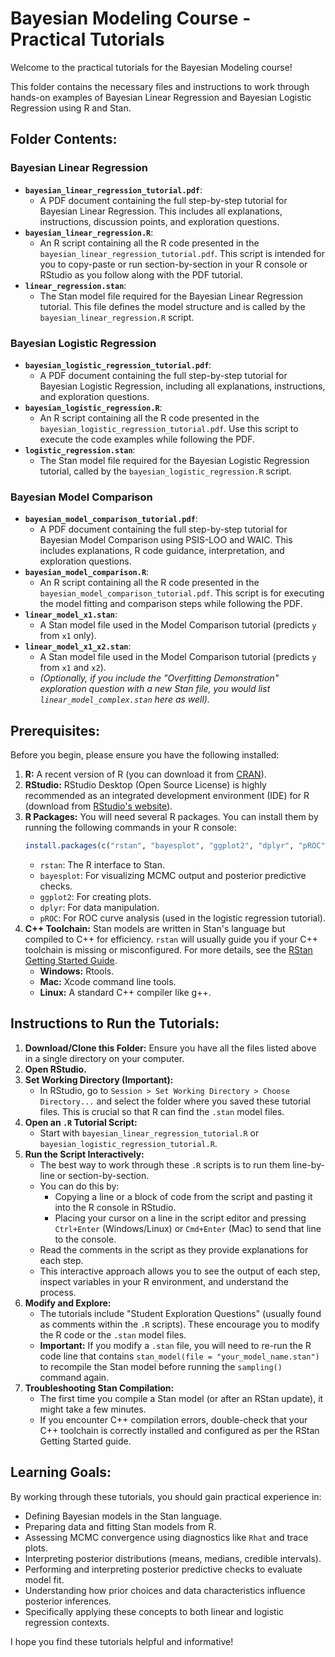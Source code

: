 # Bayesian Modeling Course - Practical Tutorials

Welcome to the practical tutorials for the Bayesian Modeling course!

This folder contains the necessary files and instructions to work through hands-on examples of Bayesian Linear Regression and Bayesian Logistic Regression using R and Stan.
## Folder Contents:

### Bayesian Linear Regression 

*   **`bayesian_linear_regression_tutorial.pdf`**:
    *   A PDF document containing the full step-by-step tutorial for Bayesian Linear Regression. This includes all explanations, instructions, discussion points, and exploration questions.
*   **`bayesian_linear_regression.R`**:
    *   An R script containing all the R code presented in the `bayesian_linear_regression_tutorial.pdf`. This script is intended for you to copy-paste or run section-by-section in your R console or RStudio as you follow along with the PDF tutorial.
*   **`linear_regression.stan`**:
    *   The Stan model file required for the Bayesian Linear Regression tutorial. This file defines the model structure and is called by the `bayesian_linear_regression.R` script.

### Bayesian Logistic Regression 

*   **`bayesian_logistic_regression_tutorial.pdf`**:
    *   A PDF document containing the full step-by-step tutorial for Bayesian Logistic Regression, including all explanations, instructions, and exploration questions.
*   **`bayesian_logistic_regression.R`**:
    *   An R script containing all the R code presented in the `bayesian_logistic_regression_tutorial.pdf`. Use this script to execute the code examples while following the PDF.
*   **`logistic_regression.stan`**:
    *   The Stan model file required for the Bayesian Logistic Regression tutorial, called by the `bayesian_logistic_regression.R` script.

### Bayesian Model Comparison

*   **`bayesian_model_comparison_tutorial.pdf`**:
    *   A PDF document containing the full step-by-step tutorial for Bayesian Model Comparison using PSIS-LOO and WAIC. This includes explanations, R code guidance, interpretation, and exploration questions.
*   **`bayesian_model_comparison.R`**:
    *   An R script containing all the R code presented in the `bayesian_model_comparison_tutorial.pdf`. This script is for executing the model fitting and comparison steps while following the PDF.
*   **`linear_model_x1.stan`**:
    *   A Stan model file used in the Model Comparison tutorial (predicts `y` from `x1` only).
*   **`linear_model_x1_x2.stan`**:
    *   A Stan model file used in the Model Comparison tutorial (predicts `y` from `x1` and `x2`).
    *   *(Optionally, if you include the "Overfitting Demonstration" exploration question with a new Stan file, you would list `linear_model_complex.stan` here as well).*
 
## Prerequisites:

Before you begin, please ensure you have the following installed:

1.  **R:** A recent version of R (you can download it from [CRAN](https://cran.r-project.org/)).
2.  **RStudio:** RStudio Desktop (Open Source License) is highly recommended as an integrated development environment (IDE) for R (download from [RStudio's website](https://posit.co/download/rstudio-desktop/)).
3.  **R Packages:** You will need several R packages. You can install them by running the following commands in your R console:
    ```R
    install.packages(c("rstan", "bayesplot", "ggplot2", "dplyr", "pROC"))
    ```
    *   `rstan`: The R interface to Stan.
    *   `bayesplot`: For visualizing MCMC output and posterior predictive checks.
    *   `ggplot2`: For creating plots.
    *   `dplyr`: For data manipulation.
    *   `pROC`: For ROC curve analysis (used in the logistic regression tutorial).
4.  **C++ Toolchain:** Stan models are written in Stan's language but compiled to C++ for efficiency. `rstan` will usually guide you if your C++ toolchain is missing or misconfigured. For more details, see the [RStan Getting Started Guide](https://github.com/stan-dev/rstan/wiki/RStan-Getting-Started).
    *   **Windows:** Rtools.
    *   **Mac:** Xcode command line tools.
    *   **Linux:** A standard C++ compiler like g++.

## Instructions to Run the Tutorials:

1.  **Download/Clone this Folder:** Ensure you have all the files listed above in a single directory on your computer.
2.  **Open RStudio.**
3.  **Set Working Directory (Important):**
    *   In RStudio, go to `Session > Set Working Directory > Choose Directory...` and select the folder where you saved these tutorial files. This is crucial so that R can find the `.stan` model files.
4.  **Open an `.R` Tutorial Script:**
    *   Start with `bayesian_linear_regression_tutorial.R` or `bayesian_logistic_regression_tutorial.R`.
5.  **Run the Script Interactively:**
    *   The best way to work through these `.R` scripts is to run them line-by-line or section-by-section.
    *   You can do this by:
        *   Copying a line or a block of code from the script and pasting it into the R console in RStudio.
        *   Placing your cursor on a line in the script editor and pressing `Ctrl+Enter` (Windows/Linux) or `Cmd+Enter` (Mac) to send that line to the console.
    *   Read the comments in the script as they provide explanations for each step.
    *   This interactive approach allows you to see the output of each step, inspect variables in your R environment, and understand the process.
6.  **Modify and Explore:**
    *   The tutorials include "Student Exploration Questions" (usually found as comments within the `.R` scripts). These encourage you to modify the R code or the `.stan` model files.
    *   **Important:** If you modify a `.stan` file, you will need to re-run the R code line that contains `stan_model(file = "your_model_name.stan")` to recompile the Stan model before running the `sampling()` command again.
7.  **Troubleshooting Stan Compilation:**
    *   The first time you compile a Stan model (or after an RStan update), it might take a few minutes.
    *   If you encounter C++ compilation errors, double-check that your C++ toolchain is correctly installed and configured as per the RStan Getting Started guide.

## Learning Goals:

By working through these tutorials, you should gain practical experience in:

*   Defining Bayesian models in the Stan language.
*   Preparing data and fitting Stan models from R.
*   Assessing MCMC convergence using diagnostics like `Rhat` and trace plots.
*   Interpreting posterior distributions (means, medians, credible intervals).
*   Performing and interpreting posterior predictive checks to evaluate model fit.
*   Understanding how prior choices and data characteristics influence posterior inferences.
*   Specifically applying these concepts to both linear and logistic regression contexts.

I hope you find these tutorials helpful and informative! 

